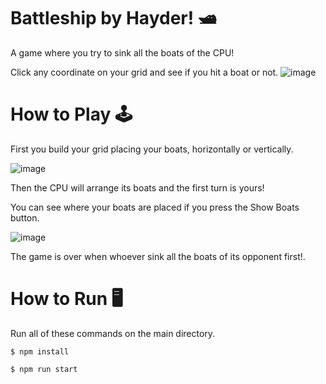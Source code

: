 # Battleship by Hayder! 🛥

A game where you try to sink all the boats of the CPU!

Click any coordinate on your grid and see if you hit a boat or not.
![image](https://user-images.githubusercontent.com/107075433/194783131-792b631f-8951-430c-9b98-6a8cda12180a.png)

# How to Play 🕹

First you build your grid placing your boats, horizontally or vertically.

![image](https://user-images.githubusercontent.com/107075433/194783191-ccf500a4-016d-4998-962e-aa025e44efc2.png)

Then the CPU will arrange its boats and the first turn is yours!

You can see where your boats are placed if you press the Show Boats button.

![image](https://user-images.githubusercontent.com/107075433/194783237-393fae3b-2830-4dd0-843c-88f9ce4d523e.png)

The game is over when whoever sink all the boats of its opponent first!.

#  How to Run 🖥

Run all of these commands on the main directory.

`$ npm install`

`$ npm run start`

